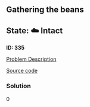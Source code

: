 ## Gathering the beans

## State: :cloud: **Intact**

**ID: 335**

[Problem Description](https://projecteuler.net/problem=335)

[Source code](main.cpp)

### Solution
0
